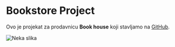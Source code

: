 # Bookstore Project

Ovo je projekat za prodavnicu **Book house** koji stavljamo na [GitHub](https://www.github.com/).

![Neka slika](https://placeimg.com/200/160)